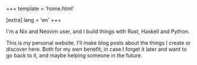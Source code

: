 +++
template = 'home.html'

[extra]
lang = 'en'
+++

I'm a Nix and Neovim user, and I build things with Rust, Haskell and Python.

This is my personal website. I'll make blog posts about the things I create or discover here.
Both for my own benefit, in case I forget it later and want to go back to it, and maybe helping someone in the future.
